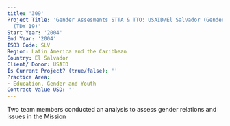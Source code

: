 ```yaml
---
title: '309'
Project Title: 'Gender Assesments STTA & TTO: USAID/El Salvador (Gender Assessment)
  (TDY 19)'
Start Year: '2004'
End Year: '2004'
ISO3 Code: SLV
Region: Latin America and the Caribbean
Country: El Salvador
Client/ Donor: USAID
Is Current Project? (true/false): ''
Practice Area:
- Education, Gender and Youth
Contract Value USD: ''
---
```


Two team members conducted an analysis to assess gender relations and issues in the Mission